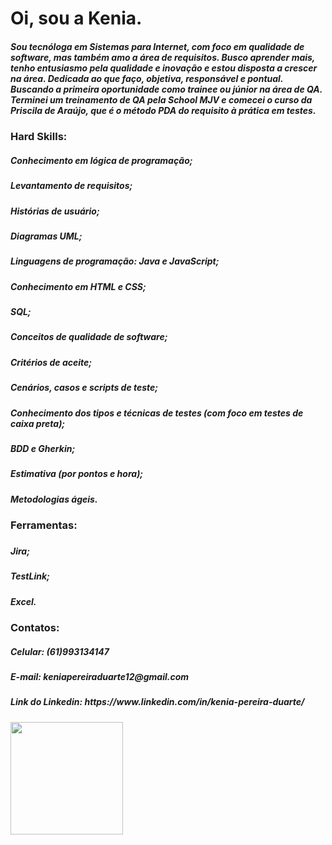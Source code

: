 <h1> Oi, sou a Kenia. </h1>
<h5> Sou tecnóloga em Sistemas para Internet, com foco em qualidade de software, mas também amo a área de requisitos. Busco aprender mais, tenho entusiasmo pela qualidade e inovação e estou disposta a crescer na área. Dedicada ao que faço, objetiva, responsável e pontual. Buscando a primeira oportunidade como trainee ou júnior na área de QA. Terminei um treinamento de QA pela School MJV e comecei o curso da Priscila de Araújo, que é o método PDA do requisito à prática em testes.</h5>
<h3>Hard Skills:</h3>
<h5>Conhecimento em lógica de programação;</h5>
<h5>Levantamento de requisitos;</h5>
<h5>Histórias de usuário;</h5>
<h5>Diagramas UML;</h5>
<h5>Linguagens de programação: Java e JavaScript;</h5>
<h5>Conhecimento em HTML e CSS;</h5>
<h5>SQL;</h5>
<h5>Conceitos de qualidade de software;</h5>
<h5>Critérios de aceite;</h5>
<h5>Cenários, casos e scripts de teste;</h5>
<h5>Conhecimento dos tipos e técnicas de testes (com foco em testes de caixa preta);</h5>
<h5>BDD e Gherkin;</h5>
<h5>Estimativa (por pontos e hora);</h5>
<h5>Metodologias ágeis.</h5>

<h3>Ferramentas:<h3>
<h5>Jira;<h5>
<h5>TestLink;<h5>
<h5>Excel.<h5>
  
<h3>Contatos:</h3>
<h5>Celular: (61)993134147</h5>
<h5>E-mail: keniapereiraduarte12@gmail.com</h5> 
<h5>Link do Linkedin: https://www.linkedin.com/in/kenia-pereira-duarte/</h5>
<div>
  <a href="https://github.com/KeniaTI">
    <img src="https://github-readme-stats.vercel.app/api?username=KeniaTI&show_icons=true&prs&cache_seconds=86400&theme=tokyonight" alt="" height="180em">
   
  </a>
</div>


